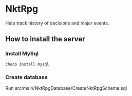 # NktRpg
Help track history of decisions and major events.

## How to install the server

### Install MySql
```
choco install mysql
```

### Create database
Run src/main/NktRpgDatabase/CreateNktRpgSchema.sql